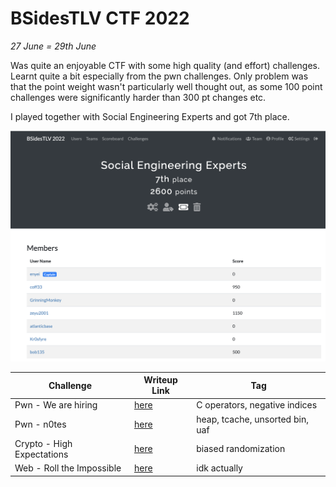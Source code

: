 # BSidesTLV CTF 2022

<em>27 June = 29th June</em>

Was quite an enjoyable CTF with some high quality (and effort) challenges. Learnt quite a bit especially from the pwn challenges. Only problem was that the point weight wasn't particularly well thought out, as some 100 point challenges were significantly harder than 300 pt changes etc.

I played together with Social Engineering Experts and got 7th place.

![score](./images/score.png)

| Challenge                  | Writeup Link                          | Tag                             |
| -------------------------- | ------------------------------------- | ------------------------------- |
| Pwn - We are hiring        | [here](./pwn/we_are_hiring.md)        | C operators, negative indices   |
| Pwn - n0tes                | [here](./pwn/n0tes/README.md)         | heap, tcache, unsorted bin, uaf |
| Crypto - High Expectations | [here](./crypto/high_expectations.md) | biased randomization            |
| Web - Roll the Impossible  | [here](./web/roll_the_impossible.md)  | idk actually                    |
